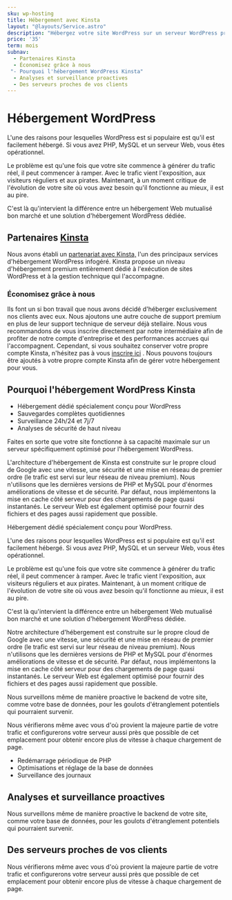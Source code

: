 ```yaml
---
sku: wp-hosting
title: Hébergement avec Kinsta
layout: "@layouts/Service.astro"
description: "Hébergez votre site WordPress sur un serveur WordPress premium recommandé par Google. Profitez d'un serveur géré optimisé pour WordPress afin que votre site puisse fonctionner à une vitesse et une sécurité maximales."
price: '35'
term: mois
subnav:
  - Partenaires Kinsta
  - Économisez grâce à nous
 "- Pourquoi l'hébergement WordPress Kinsta"
  - Analyses et surveillance proactives
  - Des serveurs proches de vos clients
---
```


# Hébergement WordPress

L'une des raisons pour lesquelles WordPress est si populaire est qu'il est facilement hébergé. Si vous avez PHP, MySQL et un serveur Web, vous êtes opérationnel.

Le problème est qu'une fois que votre site commence à générer du trafic réel, il peut commencer à ramper. Avec le trafic vient l'exposition, aux visiteurs réguliers et aux pirates. Maintenant, à un moment critique de l'évolution de votre site où vous avez besoin qu'il fonctionne au mieux, il est au pire.

C'est là qu'intervient la différence entre un hébergement Web mutualisé bon marché et une solution d'hébergement WordPress dédiée.

## Partenaires [Kinsta](https://kinsta.com/?kaid=VRTVAUYCJKIC)

Nous avons établi un [partenariat avec Kinsta,](https://kinsta.com/clients/motto/?kaid=VRTVAUYCJKIC) l'un des principaux services d'hébergement WordPress infogéré. Kinsta propose un niveau d'hébergement premium entièrement dédié à l'exécution de sites WordPress et à la gestion technique qui l'accompagne.

### Économisez grâce à nous

Ils font un si bon travail que nous avons décidé d'héberger exclusivement nos clients avec eux. Nous ajoutons une autre couche de support premium en plus de leur support technique de serveur déjà stellaire. Nous vous recommandons de vous inscrire directement par notre intermédiaire afin de profiter de notre compte d'entreprise et des performances accrues qui l'accompagnent. Cependant, si vous souhaitez conserver votre propre compte Kinsta, n'hésitez pas à vous [inscrire ici](https://kinsta.com/signup/?plan=visits-starter&plan_type=regular&kaid=VRTVAUYCJKIC) . Nous pouvons toujours être ajoutés à votre propre compte Kinsta afin de gérer votre hébergement pour vous.

## Pourquoi l'hébergement WordPress Kinsta

- Hébergement dédié spécialement conçu pour WordPress
- Sauvegardes complètes quotidiennes
- Surveillance 24h/24 et 7j/7
- Analyses de sécurité de haut niveau

Faites en sorte que votre site fonctionne à sa capacité maximale sur un serveur spécifiquement optimisé pour l'hébergement WordPress.

L'architecture d'hébergement de Kinsta est construite sur le propre cloud de Google avec une vitesse, une sécurité et une mise en réseau de premier ordre (le trafic est servi sur leur réseau de niveau premium). Nous n'utilisons que les dernières versions de PHP et MySQL pour d'énormes améliorations de vitesse et de sécurité. Par défaut, nous implémentons la mise en cache côté serveur pour des chargements de page quasi instantanés. Le serveur Web est également optimisé pour fournir des fichiers et des pages aussi rapidement que possible.

Hébergement dédié spécialement conçu pour WordPress.

L'une des raisons pour lesquelles WordPress est si populaire est qu'il est facilement hébergé. Si vous avez PHP, MySQL et un serveur Web, vous êtes opérationnel.

Le problème est qu'une fois que votre site commence à générer du trafic réel, il peut commencer à ramper. Avec le trafic vient l'exposition, aux visiteurs réguliers et aux pirates. Maintenant, à un moment critique de l'évolution de votre site où vous avez besoin qu'il fonctionne au mieux, il est au pire.

C'est là qu'intervient la différence entre un hébergement Web mutualisé bon marché et une solution d'hébergement WordPress dédiée.

Notre architecture d'hébergement est construite sur le propre cloud de Google avec une vitesse, une sécurité et une mise en réseau de premier ordre (le trafic est servi sur leur réseau de niveau premium). Nous n'utilisons que les dernières versions de PHP et MySQL pour d'énormes améliorations de vitesse et de sécurité. Par défaut, nous implémentons la mise en cache côté serveur pour des chargements de page quasi instantanés. Le serveur Web est également optimisé pour fournir des fichiers et des pages aussi rapidement que possible.

Nous surveillons même de manière proactive le backend de votre site, comme votre base de données, pour les goulots d'étranglement potentiels qui pourraient survenir.

Nous vérifierons même avec vous d'où provient la majeure partie de votre trafic et configurerons votre serveur aussi près que possible de cet emplacement pour obtenir encore plus de vitesse à chaque chargement de page.

- Redémarrage périodique de PHP
- Optimisations et réglage de la base de données
- Surveillance des journaux

## Analyses et surveillance proactives

Nous surveillons même de manière proactive le backend de votre site, comme votre base de données, pour les goulots d'étranglement potentiels qui pourraient survenir.

## Des serveurs proches de vos clients

Nous vérifierons même avec vous d'où provient la majeure partie de votre trafic et configurerons votre serveur aussi près que possible de cet emplacement pour obtenir encore plus de vitesse à chaque chargement de page.
